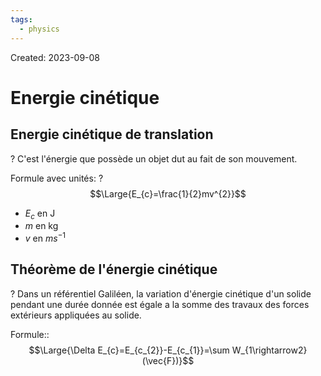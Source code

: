 ```yaml
---
tags:
  - physics
---
```

Created: 2023-09-08

# Energie cinétique
## Energie cinétique de translation
?
C'est l'énergie que possède un objet dut au fait de son mouvement.
<!--SR:!2024-01-06,28,170-->

Formule avec unités:
?
$$\Large{E_{c}=\frac{1}{2}mv^{2}}$$
- $E_{c}$ en J
- $m$ en kg
- $v$ en $ms^{-1}$
<!--SR:!2024-01-08,69,230-->

## Théorème de l'énergie cinétique
?
Dans un référentiel Galiléen, la variation d'énergie cinétique d'un solide pendant une durée donnée est égale a la somme des travaux des forces extérieurs appliquées au solide.
<!--SR:!2023-12-27,17,130-->

Formule::$$\Large{\Delta E_{c}=E_{c_{2}}-E_{c_{1}}=\sum W_{1\rightarrow2}(\vec{F})}$$
<!--SR:!2024-04-20,126,230-->
